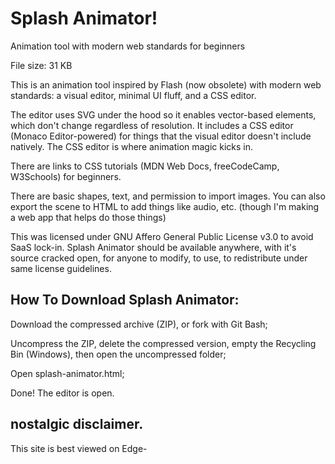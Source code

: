 # Splash Animator!

Animation tool with modern web standards for beginners

File size: 31 KB

This is an animation tool inspired by Flash (now obsolete) with modern web standards: a visual editor, minimal UI fluff, and a CSS editor.

The editor uses SVG under the hood so it enables vector-based elements, which don't change regardless of resolution. It includes a CSS editor (Monaco Editor-powered) for things that the visual editor doesn't include natively. The CSS editor is where animation magic kicks in.

There are links to CSS tutorials (MDN Web Docs, freeCodeCamp, W3Schools) for beginners.

There are basic shapes, text, and permission to import images. You can also export the scene to HTML to add things like audio, etc. (though I'm making a web app that helps do those things)

This was licensed under GNU Affero General Public License v3.0 to avoid SaaS lock-in. Splash Animator should be available anywhere, with it's source cracked open, for anyone to modify, to use, to redistribute under same license guidelines.

## How To Download Splash Animator:

Download the compressed archive (ZIP), or fork with Git Bash;

Uncompress the ZIP, delete the compressed version, empty the Recycling Bin (Windows), then open the uncompressed folder;

Open splash-animator.html;

Done! The editor is open.





## nostalgic disclaimer.

This site is best viewed on Edge-
